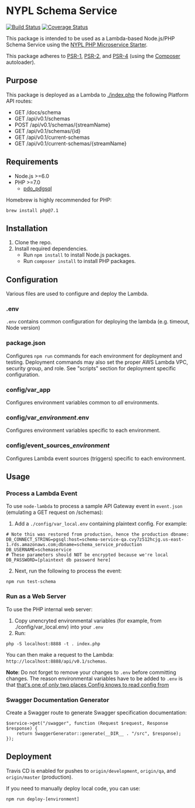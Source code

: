 # NYPL Schema Service

[![Build Status](https://travis-ci.org/NYPL-discovery/schemaservice.svg?branch=master)](https://travis-ci.org/NYPL-discovery/schemaservice)
[![Coverage Status](https://coveralls.io/repos/github/NYPL-discovery/schemaservice/badge.svg?branch=travis)](https://coveralls.io/github/NYPL-discovery/schemaservice?branch=travis)

This package is intended to be used as a Lambda-based Node.js/PHP Schema Service using the 
[NYPL PHP Microservice Starter](https://github.com/NYPL/php-microservice-starter).

This package adheres to [PSR-1](http://www.php-fig.org/psr/psr-1/), 
[PSR-2](http://www.php-fig.org/psr/psr-2/), and [PSR-4](http://www.php-fig.org/psr/psr-4/) 
(using the [Composer](https://getcomposer.org/) autoloader).

## Purpose

This package is deployed as a Lambda to [./index.php](serve) the following Platform API routes:

 * GET /docs/schema
 * GET /api/v0.1/schemas
 * POST /api/v0.1/schemas/{streamName}
 * GET /api/v0.1/schemas/{id}
 * GET /api/v0.1/current-schemas
 * GET /api/v0.1/current-schemas/{streamName}

## Requirements

* Node.js >=6.0
* PHP >=7.0 
  * [pdo_pdgsql](http://php.net/manual/en/ref.pdo-pgsql.php)

Homebrew is highly recommended for PHP:

```
brew install php@7.1
```

## Installation

1. Clone the repo.
2. Install required dependencies.
   * Run `npm install` to install Node.js packages.
   * Run `composer install` to install PHP packages.

## Configuration

Various files are used to configure and deploy the Lambda.

### .env

`.env` contains common configuration for deploying the lambda (e.g. timeout, Node version)

### package.json

Configures `npm run` commands for each environment for deployment and testing. Deployment commands may also set
the proper AWS Lambda VPC, security group, and role. See "scripts" section for deployment specific configuration.

### config/var_app

Configures environment variables common to *all* environments.

### config/var_*environment*.env

Configures environment variables specific to each environment.

### config/event_sources_*environment*

Configures Lambda event sources (triggers) specific to each environment.

## Usage

### Process a Lambda Event

To use `node-lambda` to process a sample API Gateway event in `event.json` (emulating a GET request on /schemas):

 1. Add a `./config/var_local.env` containing plaintext config. For example:

~~~
# Note this was restored from production, hence the production dbname:
DB_CONNECT_STRING=pgsql:host=schema-service-qa.cvy7z512hcjg.us-east-1.rds.amazonaws.com;dbname=schema_service_production
DB_USERNAME=schemaservice
# These parameters should NOT be encrypted because we're local
DB_PASSWORD=[plaintext db password here]
~~~

 2. Next, run the following to process the event:

~~~~
npm run test-schema
~~~~

### Run as a Web Server

To use the PHP internal web server:

1. Copy unencryted environmental variables (for example, from ./config/var_local.env) into your `.env`
2. Run:

~~~~
php -S localhost:8888 -t . index.php
~~~~

You can then make a request to the Lambda: `http://localhost:8888/api/v0.1/schemas`.

**Note**: Do not forget to remove your changes to `.env` before committing changes. The reason environmental variables have to be added to `.env` is that [that's one of only two places Config knows to read config from](https://github.com/NYPL/php-microservice-starter/blob/821d71c3a95f31746ef586a192717d1b9260ee92/src/Config.php#L9-L10)

### Swagger Documentation Generator

Create a Swagger route to generate Swagger specification documentation:

~~~~
$service->get("/swagger", function (Request $request, Response $response) {
    return SwaggerGenerator::generate(__DIR__ . "/src", $response);
});
~~~~

## Deployment

Travis CD is enabled for pushes to `origin/development`, `origin/qa`, and `origin/master` (production).

If you need to manually deploy local code, you can use:

```
npm run deploy-[environment]
```
